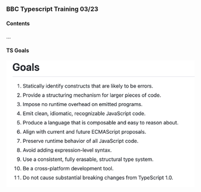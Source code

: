 ### BBC Typescript Training 03/23

#### Contents
...

#### TS Goals
![Typescript Goals](img/tsGoals.png)